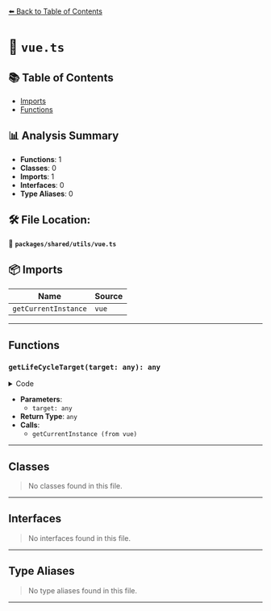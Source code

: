 [⬅️ Back to Table of Contents](../../../index.md)

# 📄 `vue.ts`

## 📚 Table of Contents

- [Imports](#imports)
- [Functions](#functions)

## 📊 Analysis Summary

- **Functions**: 1
- **Classes**: 0
- **Imports**: 1
- **Interfaces**: 0
- **Type Aliases**: 0

## 🛠️ File Location:
📂 **`packages/shared/utils/vue.ts`**

## 📦 Imports

| Name | Source |
|------|--------|
| `getCurrentInstance` | `vue` |


---

## Functions

### `getLifeCycleTarget(target: any): any`

<details><summary>Code</summary>

```ts
export function getLifeCycleTarget(target?: any) {
  return target || getCurrentInstance()
}
```
</details>

- **Parameters**:
  - `target: any`
- **Return Type**: `any`
- **Calls**:
  - `getCurrentInstance (from vue)`

---

## Classes

> No classes found in this file.


---

## Interfaces

> No interfaces found in this file.


---

## Type Aliases

> No type aliases found in this file.


---